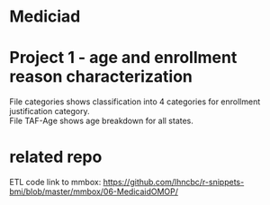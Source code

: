 # Mediciad



# Project 1 - age and enrollment reason characterization

File categories shows classification into 4 categories for enrollment justification category.  
File TAF-Age shows age breakdown for all states.  


# related repo
ETL code link to mmbox: https://github.com/lhncbc/r-snippets-bmi/blob/master/mmbox/06-MedicaidOMOP/
